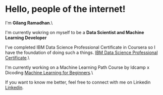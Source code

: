 # Hello, people of the internet! 

I'm **Gilang Ramadhan**.\

I'm currently wokring on myself to be a **Data Scientist and Machine Learning Developer**

I've completed IBM Data Science Professional Certificate in Coursera so I have the foundation of doing such a things.
[IBM Data Science Professional Certificate](https://www.coursera.org/account/accomplishments/specialization/certificate/DLJ5WMHCZMAK).\

I'm currently working on a Machine Learning Path Course by Idcamp x Dicoding [Machine Learning for Beginners](https://www.dicoding.com/certificates/0LZ03DR6KZ65).\

If you want to know me better, feel free to connect with me on Linkedin [Linkedin](https://www.linkedin.com/in/rifqi-novandi/).
